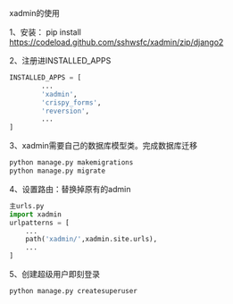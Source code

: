 xadmin的使用

1、安装：   pip install https://codeload.github.com/sshwsfc/xadmin/zip/django2

2、注册进INSTALLED_APPS

```python
INSTALLED_APPS = [
		...
		'xadmin',
    	'crispy_forms',
    	'reversion',
		...
]
```

3、xadmin需要自己的数据库模型类。完成数据库迁移

```python
python manage.py makemigrations
python manage.py migrate
```

4、设置路由：替换掉原有的admin

``` python
主urls.py
import xadmin
urlpatterns = [
    ...
    path('xadmin/',xadmin.site.urls),
    ...
]
```

5、创建超级用户即刻登录

```
python manage.py createsuperuser
```

